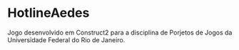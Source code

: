 # HotlineAedes
Jogo desenvolvido em Construct2 para a disciplina de Porjetos de Jogos da Universidade Federal do Rio de Janeiro.
